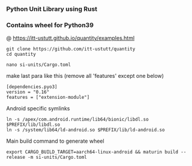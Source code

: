 ### Python Unit Library using Rust
### Contains wheel for Python39
@ https://itt-ustutt.github.io/quantity/examples.html
```
git clone https://github.com/itt-ustutt/quantity
cd quantity

nano si-units/Cargo.toml
```
make last para like this (remove all 'features' except one below)
```
[dependencies.pyo3]
version = "0.16"
features = ["extension-module"]
```
Android specific symlinks
```
ln -s /apex/com.android.runtime/lib64/bionic/libdl.so $PREFIX/lib/libdl.so
ln -s /system/lib64/ld-android.so $PREFIX/lib/ld-android.so
```
Main build command to generate wheel
```
export CARGO_BUILD_TARGET=aarch64-linux-android && maturin build --release -m si-units/Cargo.toml
```
